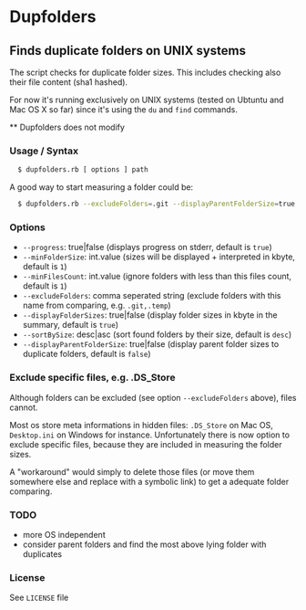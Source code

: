 # Dupfolders
## Finds duplicate folders on UNIX systems

The script checks for duplicate folder sizes. This includes checking also their file content (sha1 hashed).

For now it's running exclusively on UNIX systems (tested on Ubtuntu and Mac OS X so far) since it's using the `du` and `find` commands.

** Dupfolders does not modify

### Usage / Syntax

```sh
  $ dupfolders.rb [ options ] path
```

A good way to start measuring a folder could be:

```sh
  $ dupfolders.rb --excludeFolders=.git --displayParentFolderSize=true ~/Desktop > duplicates.log
```

### Options

  * `--progress`: true|false (displays progress on stderr, default is `true`)
  * `--minFolderSize`: int.value (sizes will be displayed + interpreted in kbyte, default is `1`)
  * `--minFilesCount`: int.value (ignore folders with less than this files count, default is `1`)
  * `--excludeFolders`: comma seperated string (exclude folders with this name from comparing, e.g. `.git,.temp`)
  * `--displayFolderSizes`: true|false (display folder sizes in kbyte in the summary, default is `true`)
  * `--sortBySize`: desc|asc (sort found folders by their size, default is `desc`)
  * `--displayParentFolderSize`: true|false (display parent folder sizes to duplicate folders, default is `false`)

### Exclude specific files, e.g. .DS_Store

Although folders can be excluded (see option `--excludeFolders` above), files cannot.

Most os store meta informations in hidden files: `.DS_Store` on Mac OS, `Desktop.ini` on Windows for instance. Unfortunately there is now option to exclude specific files, because they are included in measuring the folder sizes.

A "workaround" would simply to delete those files (or move them somewhere else and replace with a symbolic link) to get a adequate folder comparing.

### TODO

  * more OS independent
  * consider parent folders and find the most above lying folder with duplicates

### License

See `LICENSE` file

